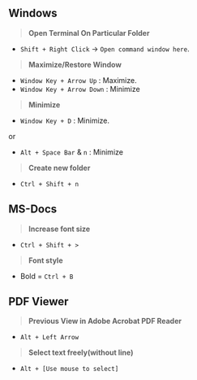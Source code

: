 ## Windows

> **Open Terminal On Particular Folder**
- `Shift + Right Click` -> `Open command window here`.

> **Maximize/Restore Window**
- `Window Key + Arrow Up` : Maximize.
- `Window Key + Arrow Down` : Minimize

> **Minimize**
- `Window Key + D` : Minimize.

or

- `Alt + Space Bar` & `n` : Minimize

> **Create new folder**
- `Ctrl + Shift + n`

## MS-Docs

> **Increase font size**
- `Ctrl + Shift + >`

> **Font style**
- Bold = `Ctrl + B`

## PDF Viewer

> **Previous View in Adobe Acrobat PDF Reader**
- `Alt + Left Arrow`

> **Select text freely(without line)**
- `Alt + [Use mouse to select]`
